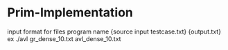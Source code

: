 # Prim-Implementation

input format for files
program name {source input testcase.txt} {output.txt}
ex  ./avl gr_dense_10.txt avl_dense_10.txt
